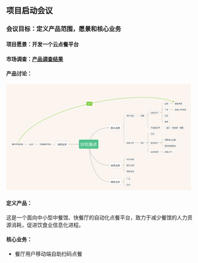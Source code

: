 ## 项目启动会议
### 会议目标：定义产品范围，愿景和核心业务
#### 项目愿景：开发一个云点餐平台
#### 市场调查：[产品调查结果](./doc/Research.md)
#### 产品讨论：
![产品思维导图](./assets/img/好吃易点.png)
#### 定义产品：
这是一个面向中小型中餐馆、快餐厅的自动化点餐平台，致力于减少餐馆的人力资源消耗，促进饮食业信息化进程。
#### 核心业务：
+ 餐厅用户移动端自助扫码点餐
